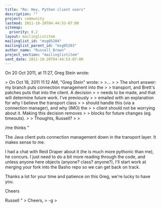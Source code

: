 ```yaml
---
title: "Re: Hey, Python client users"
description: ""
project: community
lastmod: 2011-10-20T04:44:53-07:00
sitemap:
  priority: 0.2
layout: mailinglistitem
mailinglist_id: "msg05204"
mailinglist_parent_id: "msg05203"
author_name: "Russell Brown"
project_section: "mailinglistitem"
sent_date: 2011-10-20T04:44:53-07:00
---
```


On 20 Oct 2011, at 11:27, Greg Stein wrote:

&gt; On Oct 18, 2011 11:12 AM, "Greg Stein"  wrote:
&gt; &gt;...
&gt; &gt; The short answer: my branch puts connection management into the
&gt; &gt; transport, and Brett's patches puts that into the client. A decision
&gt; &gt; needs to be made, and that will determine future work. I've previously
&gt; &gt; emailed with an explanation for why I believe the transport class
&gt; &gt; should handle this (via a connection manager), and why (IMO) the
&gt; &gt; client should not be worrying about it. Making this decision removes
&gt; &gt; blocks for future changes (eg. timeouts).
&gt; 
&gt; Thoughts, Russell?
&gt; 
&gt; 

/me thinks "

The Java client puts connection management down in the transport layer. It 
makes sense to me.

I had a chat with Reid Draper about it (he is much more pythonic than me), he 
concurs. I just need to do a bit more reading through the code, and unless 
anyone here objects (anyone? class? anyone?), I'll start work at merging your 
fork into the Basho repo so we can get back on track.

Thanks a lot for your time and patience on this Greg, we're lucky to have you.

Cheers

Russell
"
&gt; Cheers,
&gt; -g
&gt; 

